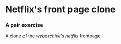 # Netflix's front page clone
### A pair exercise
A clone of the  _[webarchive's netflix](https://web.archive.org/web/20221014005353/https://www.netflix.com/)_ frontpage.
